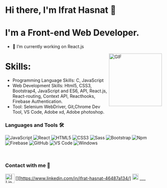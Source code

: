 # Hi there, I'm Ifrat Hasnat 👋
# I'm a Front-end Web Developer.

- 🔭 I’m currently working on React.js
<img align="right" alt="GIF" height="170px" src="https://media.giphy.com/media/J5B1Y8QZnzXXbLQIBu/giphy.gif" />

# Skills: 
- Programming Language Skills: C, JavaScript
- Web Development Skills: Html5, CSS3, Bootstrap4, JavaScript and ES6, API, React.js, React-routing, Context API, Reacthooks, Firebase Authentication.
- Tool: Selenium WebDriver, Git,Chrome Dev Tool, VS Code, Adobe xd, Adobe photoshop.

### Languages and Tools 🛠 

![JavaScript](https://img.shields.io/badge/-JavaScript-%23F7DF1C?style=flat-square&logo=javascript&logoColor=000000&labelColor=%23F7DF1C&color=%23FFCE5A)
![React](https://img.shields.io/badge/-React-61DAFB?style=flat-square&logo=react&logoColor=ffffff)
![HTML5](https://img.shields.io/badge/-HTML5-%23E44D27?style=flat-square&logo=html5&logoColor=ffffff)
![CSS3](https://img.shields.io/badge/-CSS3-%231572B6?style=flat-square&logo=css3)
![Sass](https://img.shields.io/badge/-Sass-%23CC6699?style=flat-square&logo=sass&logoColor=ffffff)
![Bootstrap](https://img.shields.io/badge/-Bootstrap-563D7C?style=flat-square&logo=Bootstrap)
![Npm](https://img.shields.io/badge/-npm-CB3837?style=flat-square&logo=npm)
![Firebase](https://img.shields.io/badge/-Firebase-FFCA28?style=flat-square&logo=firebase&logoColor=ffffff)
![GitHub](https://img.shields.io/badge/-GitHub-181717?style=flat-square&logo=github)
![VS Code](http://img.shields.io/badge/-VS%20Code-007ACC?style=flat-square&logo=visual-studio-code&logoColor=ffffff)
![Windows](http://img.shields.io/badge/-Windows-0078D6?style=flat-square&logo=windows&logoColor=ffffff)

<br/>

### Contact with me 📝

[<img align="left" alt=" | LinkedIn" height="30px" src="https://www.flaticon.com/svg/static/icons/svg/725/725337.svg"/>][https://www.linkedin.com/in/ifrat-hasnat-46487a134/]
[<img src='https://cdn.jsdelivr.net/npm/simple-icons@3.4.0/icons/github.svg' alt='github' height='20'>](https://github.com/saad710)       ___   

<br />
